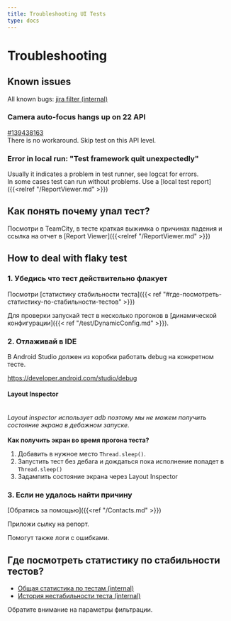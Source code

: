 ```yaml
---
title: Troubleshooting UI Tests
type: docs
---
```


# Troubleshooting

## Known issues

All known bugs: [jira filter (internal)](http://links.k.avito.ru/Dg)

### Camera auto-focus hangs up on 22 API

[#139438163](https://issuetracker.google.com/issues/139438163)\
There is no workaround. Skip test on this API level.

### Error in local run: "Test framework quit unexpectedly"

Usually it indicates a problem in test runner, see logcat for errors.\
In some cases test can run without problems. Use a [local test report]({{<relref "/ReportViewer.md" >}})

## Как понять почему упал тест?

Посмотри в TeamCity, в тесте краткая выжимка о причинах падения и ссылка на отчет в [Report Viewer]({{<relref "/ReportViewer.md" >}})

## How to deal with flaky test

### 1. Убедись что тест действительно флакует

Посмотри [статистику стабильности теста]({{< ref "#где-посмотреть-статистику-по-стабильности-тестов" >}})

Для проверки запускай тест в несколько прогонов в [динамической конфигурации]({{< ref "/test/DynamicConfig.md" >}}).

### 2. Отлаживай в IDE

В Android Studio должен из коробки работать debug на конкретном тесте.

https://developer.android.com/studio/debug

#### Layout Inspector

<br> *Layout inspector использует adb поэтому мы не можем получить состояние экрана в дебажном запуске.* \
<br> __Как получить экран во время прогона теста?__
1. Добавить в нужное место `Thread.sleep()`.
2. Запустить тест без дебага и дождаться пока исполнение попадет в `Thread.sleep()`
3. Задампить состояние экрана через Layout Inspector

### 3. Если не удалось найти причину

[Обратись за помощью]({{<ref "/Contacts.md" >}})

Приложи сылку на репорт.

Помогут также логи с ошибками.

## Где посмотреть статистику по стабильности тестов?

- [Общая статистика по тестам (internal)](http://links.k.avito.ru/FR)
- [История нестабильности теста (internal)](http://links.k.avito.ru/5W)

Обратите внимание на параметры фильтрации.
